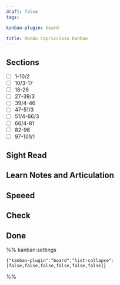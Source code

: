 ```yaml
---
draft: false
tags:

kanban-plugin: board

title: Rondo Capriccioso Kanban
---
```


## Sections

- [ ] 1-10/2
- [ ] 10/3-17
- [ ] 18-26
- [ ] 27-39/3
- [ ] 39/4-46
- [ ] 47-51/3
- [ ] 51/4-66/3
- [ ] 66/4-81
- [ ] 82-96
- [ ] 97-101/1

## Sight Read

## Learn Notes and Articulation

## Speeed

## Check

## Done

%% kanban:settings

```
{"kanban-plugin":"board","list-collapse":[false,false,false,false,false,false]}
```

%%
